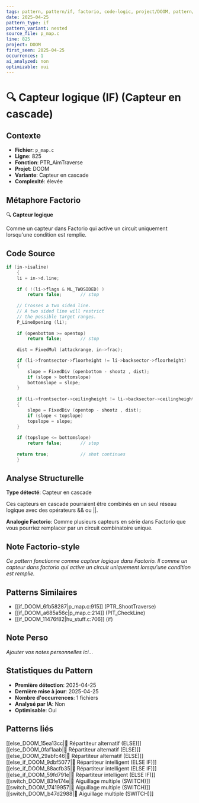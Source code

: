 ```yaml
---
tags: pattern, pattern/if, factorio, code-logic, project/DOOM, pattern/variant/nested
date: 2025-04-25
pattern_type: if
pattern_variant: nested
source_file: p_map.c
line: 825
project: DOOM
first_seen: 2025-04-25
occurrences: 1
ai_analyzed: non
optimizable: oui
---
```


# 🔍 Capteur logique (IF) (Capteur en cascade)

## Contexte
- **Fichier**: `p_map.c`
- **Ligne**: 825
- **Fonction**: PTR_AimTraverse
- **Projet**: DOOM
- **Variante**: Capteur en cascade
- **Complexité**: élevée

## Métaphore Factorio
🔍 **Capteur logique**

Comme un capteur dans Factorio qui active un circuit uniquement lorsqu'une condition est remplie.

## Code Source
```c
if (in->isaline)
    {
	li = in->d.line;
	
	if ( !(li->flags & ML_TWOSIDED) )
	    return false;		// stop
	
	// Crosses a two sided line.
	// A two sided line will restrict
	// the possible target ranges.
	P_LineOpening (li);
	
	if (openbottom >= opentop)
	    return false;		// stop
	
	dist = FixedMul (attackrange, in->frac);

	if (li->frontsector->floorheight != li->backsector->floorheight)
	{
	    slope = FixedDiv (openbottom - shootz , dist);
	    if (slope > bottomslope)
		bottomslope = slope;
	}
		
	if (li->frontsector->ceilingheight != li->backsector->ceilingheight)
	{
	    slope = FixedDiv (opentop - shootz , dist);
	    if (slope < topslope)
		topslope = slope;
	}
		
	if (topslope <= bottomslope)
	    return false;		// stop
			
	return true;			// shot continues
    }
```

## Analyse Structurelle
**Type détecté**: Capteur en cascade

Ces capteurs en cascade pourraient être combinés en un seul réseau logique avec des opérateurs && ou ||.

**Analogie Factorio**:
Comme plusieurs capteurs en série dans Factorio que vous pourriez remplacer par un circuit combinatoire unique.

## Note Factorio-style
*Ce pattern fonctionne comme capteur logique dans Factorio. Il comme un capteur dans factorio qui active un circuit uniquement lorsqu'une condition est remplie.*

## Patterns Similaires
- [[if_DOOM_6fb58287|p_map.c:915]] (PTR_ShootTraverse)
- [[if_DOOM_a685a56c|p_map.c:214]] (PIT_CheckLine)
- [[if_DOOM_11476f82|hu_stuff.c:706]] (if)

## Note Perso
*Ajouter vos notes personnelles ici...*

## Statistiques du Pattern
- **Première détection**: 2025-04-25
- **Dernière mise à jour**: 2025-04-25
- **Nombre d'occurrences**: 1 fichiers
- **Analysé par IA**: Non
- **Optimisable**: Oui

## Patterns liés
[[else_DOOM_15ea13cc|🔀 Répartiteur alternatif (ELSE)]]
[[else_DOOM_0faf1aab|🔀 Répartiteur alternatif (ELSE)]]
[[else_DOOM_29abfc46|🔀 Répartiteur alternatif (ELSE)]]
[[else_if_DOOM_9dbf5077|🔄 Répartiteur intelligent (ELSE IF)]]
[[else_if_DOOM_88acfb35|🔄 Répartiteur intelligent (ELSE IF)]]
[[else_if_DOOM_59fd791e|🔄 Répartiteur intelligent (ELSE IF)]]
[[switch_DOOM_83fe174e|🔀 Aiguillage multiple (SWITCH)]]
[[switch_DOOM_17419957|🔀 Aiguillage multiple (SWITCH)]]
[[switch_DOOM_b47d2988|🔀 Aiguillage multiple (SWITCH)]]
